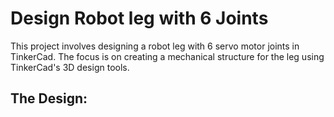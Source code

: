 # Design Robot leg with 6 Joints
This project involves designing a robot leg with 6 servo motor joints in TinkerCad. The focus is on creating a mechanical structure for the leg using TinkerCad's 3D design tools.

## The Design: 


 
